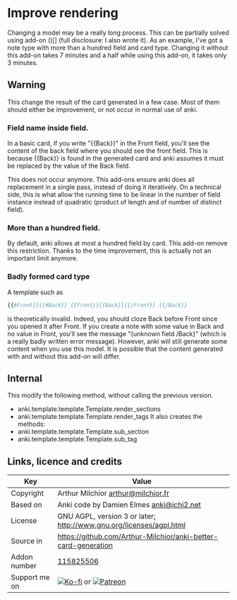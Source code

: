 # Improve rendering
Changing a model may be a really long process. This can be partially
solved using add-on ()[] (full disclosure: I also wrote it). As an
example, I've got a note type with more than a hundred field and card
type. Changing it without this add-on takes 7 minutes and a half while
using this add-on, it takes only 3 minutes.

## Warning
This change the result of the card generated in a few case. Most of
them should either be improvement, or not occur in normal use of anki.

### Field name inside field.
In a basic card, if you write "{{Back}}" in the Front field, you'll
see the content of the back field where you should see the front
field. This is because {{Back}} is found in the generated card and
anki assumes it must be replaced by the value of the Back field.

This does not occur anymore. This add-ons ensure anki does all
replacement in a single pass, instead of doing it iteratively. On a
technical side, this is what allow the running time to be linear in
the number of field instance instead of quadratic (product of length
and of number of distinct field).

### More than a hundred field.
By default, anki allows at most a hundred field by card. This add-on
remove this restriction. Thanks to the time improvement, this is
actually not an important limit anymore.

### Badly formed card type
A template such as
```python
{{#Front}}{{#Back}} {{Front}}{{Back}}{{/Front}} {{/Back}}
```
is theoretically invalid. Indeed, you should cloze Back before Front
since you opened it after Front. If you create a note with some value
in Back and no value in Front, you'll see the message "{unknown field
/Back}" (which is a really badly written error message). However,
anki will still generate some content when you use this model. It is possible that the content
generated with and without this add-on will differ.

## Internal
This modify the following method, without calling the previous
version.

* anki.template.template.Template.render_sections
* anki.template.template.Template.render_tags
It also creates the methods:
* anki.template.template.Template.sub_section
* anki.template.template.Template.sub_tag

## Links, licence and credits

Key         |Value
------------|-------------------------------------------------------------------
Copyright   | Arthur Milchior <arthur@milchior.fr>
Based on    | Anki code by Damien Elmes <anki@ichi2.net>
License     | GNU AGPL, version 3 or later; http://www.gnu.org/licenses/agpl.html
Source in   | https://github.com/Arthur-Milchior/anki-better-card-generation
Addon number| [115825506](https://ankiweb.net/shared/info/115825506)
Support me on| [![Ko-fi](https://ko-fi.com/img/Kofi_Logo_Blue.svg)](https://Ko-fi.com/arthurmilchior) or [![Patreon](http://www.milchior.fr/patreon.png)](https://www.patreon.com/bePatron?u=146206)
